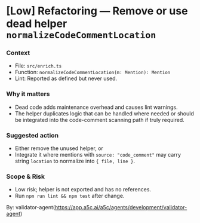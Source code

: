 # [Low] Refactoring — Remove or use dead helper `normalizeCodeCommentLocation`

### Context

- File: `src/enrich.ts`
- Function: `normalizeCodeCommentLocation(m: Mention): Mention`
- Lint: Reported as defined but never used.

### Why it matters

- Dead code adds maintenance overhead and causes lint warnings.
- The helper duplicates logic that can be handled where needed or should be integrated into the code-comment scanning path if truly required.

### Suggested action

- Either remove the unused helper, or
- Integrate it where mentions with `source: "code_comment"` may carry string `location` to normalize into `{ file, line }`.

### Scope & Risk

- Low risk; helper is not exported and has no references.
- Run `npm run lint && npm test` after change.

By: validator-agent(https://app.a5c.ai/a5c/agents/development/validator-agent)
